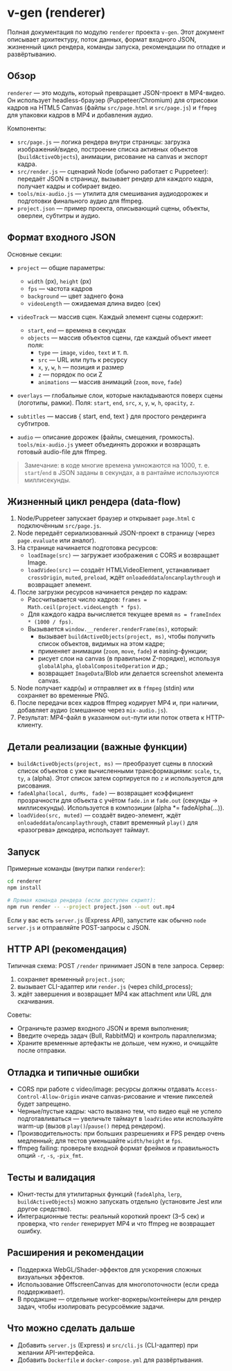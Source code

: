 # v-gen (renderer)

Полная документация по модулю `renderer` проекта `v-gen`. Этот документ описывает архитектуру, поток данных, формат входного JSON, жизненный цикл рендера, команды запуска, рекомендации по отладке и развёртыванию.

## Обзор

`renderer` — это модуль, который превращает JSON-проект в MP4-видео. Он использует headless-браузер (Puppeteer/Chromium) для отрисовки кадров на HTML5 Canvas (файлы `src/page.html` и `src/page.js`) и `ffmpeg` для упаковки кадров в MP4 и добавления аудио.

Компоненты:

- `src/page.js` — логика рендера внутри страницы: загрузка изображений/видео, построение списка активных объектов (`buildActiveObjects`), анимации, рисование на canvas и экспорт кадра.
- `src/render.js` — сценарий Node (обычно работает с Puppeteer): передаёт JSON в страницу, вызывает рендер для каждого кадра, получает кадры и собирает видео.
- `tools/mix-audio.js` — утилита для смешивания аудиодорожек и подготовки финального аудио для ffmpeg.
- `project.json` — пример проекта, описывающий сцены, объекты, оверлеи, субтитры и аудио.

## Формат входного JSON

Основные секции:

- `project` — общие параметры:

  - `width` (px), `height` (px)
  - `fps` — частота кадров
  - `background` — цвет заднего фона
  - `videoLength` — ожидаемая длина видео (сек)

- `videoTrack` — массив сцен. Каждый элемент сцены содержит:

  - `start`, `end` — времена в секундах
  - `objects` — массив объектов сцены, где каждый объект имеет поля:
    - `type` — `image`, `video`, `text` и т. п.
    - `src` — URL или путь к ресурсу
    - `x`, `y`, `w`, `h` — позиция и размер
    - `z` — порядок по оси Z
    - `animations` — массив анимаций (`zoom`, `move`, `fade`)

- `overlays` — глобальные слои, которые накладываются поверх сцены (логотипы, рамки). Поля: `start`, `end`, `src`, `x`, `y`, `w`, `h`, `opacity`, `z`.

- `subtitles` — массив { start, end, text } для простого рендеринга субтитров.

- `audio` — описание дорожек (файлы, смещения, громкость). `tools/mix-audio.js` умеет объединять дорожки и возвращать готовый audio-file для ffmpeg.

> Замечание: в коде многие времена умножаются на 1000, т. е. `start`/`end` в JSON заданы в секундах, а в рантайме используются миллисекунды.

## Жизненный цикл рендера (data-flow)

1. Node/Puppeteer запускает браузер и открывает `page.html` с подключённым `src/page.js`.
2. Node передаёт сериализованный JSON-проект в страницу (через `page.evaluate` или аналог).
3. На странице начинается подготовка ресурсов:
   - `loadImage(src)` — загружает изображения с CORS и возвращает Image.
   - `loadVideo(src)` — создаёт HTMLVideoElement, устанавливает `crossOrigin`, `muted`, `preload`, ждёт `onloadeddata`/`oncanplaythrough` и возвращает элемент.
4. После загрузки ресурсов начинается рендер по кадрам:
   - Рассчитывается число кадров: `frames = Math.ceil(project.videoLength * fps)`.
   - Для каждого кадра вычисляется текущее время `ms = frameIndex * (1000 / fps)`.
   - Вызывается `window.__renderer.renderFrame(ms)`, который:
     - вызывает `buildActiveObjects(project, ms)`, чтобы получить список объектов, видимых на этом кадре;
     - применяет анимации (`zoom`, `move`, `fade`) и easing-функции;
     - рисует слои на canvas (в правильном Z-порядке), используя `globalAlpha`, `globalCompositeOperation` и др.;
     - возвращает `ImageData`/Blob или делается screenshot элемента canvas.
5. Node получает кадр(ы) и отправляет их в `ffmpeg` (stdin) или сохраняет во временные PNG.
6. После передачи всех кадров ffmpeg кодирует MP4 и, при наличии, добавляет аудио (смешанное через `mix-audio.js`).
7. Результат: MP4-файл в указанном `out`-пути или поток ответа к HTTP-клиенту.

## Детали реализации (важные функции)

- `buildActiveObjects(project, ms)` — преобразует сцены в плоский список объектов с уже вычисленными трансформациями: `scale`, `tx`, `ty`, `a` (alpha). Этот список затем сортируется по `z` и используется для рисования.
- `fadeAlpha(local, durMs, fade)` — возвращает коэффициент прозрачности для объекта с учётом `fade.in` и `fade.out` (секунды → миллисекунды). Используется в композиции (alpha \*= fadeAlpha(...)).
- `loadVideo(src, muted)` — создаёт видео-элемент, ждёт `onloadeddata`/`oncanplaythrough`, ставит временный `play()` для «разогрева» декодера, использует таймаут.

## Запуск

Примерные команды (внутри папки `renderer`):

```bash
cd renderer
npm install

# Прямая команда рендера (если доступен скрипт):
npm run render -- --project project.json --out out.mp4
```

Если у вас есть `server.js` (Express API), запустите как обычно `node server.js` и отправляйте POST-запросы с JSON.

## HTTP API (рекомендация)

Типичная схема: POST `/render` принимает JSON в теле запроса. Сервер:

1. сохраняет временный `project.json`;
2. вызывает CLI-адаптер или `render.js` (через child_process);
3. ждёт завершения и возвращает MP4 как attachment или URL для скачивания.

Советы:

- Ограничьте размер входного JSON и время выполнения;
- Введите очередь задач (Bull, RabbitMQ) и контроль параллелизма;
- Храните временные артефакты не дольше, чем нужно, и очищайте после отправки.

## Отладка и типичные ошибки

- CORS при работе с video/image: ресурсы должны отдавать `Access-Control-Allow-Origin` иначе canvas-рисование и чтение пикселей будет запрещено.
- Черные/пустые кадры: часто вызвано тем, что видео ещё не успело подготавливаться — увеличьте таймаут в `loadVideo` или используйте warm-up (вызов `play()`/`pause()` перед рендером).
- Производительность: при больших разрешениях и FPS рендер очень медленный; для тестов уменьшайте `width/height` и `fps`.
- ffmpeg failing: проверьте входной формат фреймов и правильность опций `-r`, `-s`, `-pix_fmt`.

## Тесты и валидация

- Юнит-тесты для утилитарных функций (`fadeAlpha`, `lerp`, `buildActiveObjects`) можно запускать отдельно (установите Jest или другое средство).
- Интеграционные тесты: реальный короткий проект (3–5 сек) и проверка, что `render` генерирует MP4 и что ffmpeg не возвращает ошибку.

## Расширения и рекомендации

- Поддержка WebGL/Shader-эффектов для ускорения сложных визуальных эффектов.
- Использование OffscreenCanvas для многопоточности (если среда поддерживает).
- В продакшне — отдельные worker-воркеры/контейнеры для рендер задач, чтобы изолировать ресурсоёмкие задачи.

## Что можно сделать дальше

- Добавить `server.js` (Express) и `src/cli.js` (CLI-адаптер) при желании API-интерфейса.
- Добавить `Dockerfile` и `docker-compose.yml` для развёртывания.
